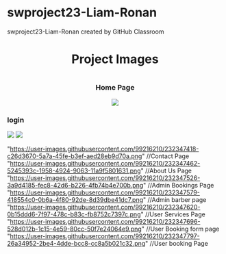 # swproject23-Liam-Ronan
swproject23-Liam-Ronan created by GitHub Classroom
<div align="center">
  <h1>Project Images<h1/>
  <h3>Home Page</h3>
  <img src="https://user-images.githubusercontent.com/99216210/232347385-2eec4210-1810-47b9-b25a-d186d643e4d2.png">
  <br>
</div>
<div align="flex">
  <h3>login</h3>
  <img src="https://user-images.githubusercontent.com/99216210/232347277-c8861cc2-911b-4f1e-b276-9ce59739eaac.png">
  <img src="https://user-images.githubusercontent.com/99216210/232347334-60b587ce-f2a9-4d50-b207-9d1a37e5125c.png">
</div>



"https://user-images.githubusercontent.com/99216210/232347418-c26d3670-5a7a-45fe-b3ef-aed28eb9d70a.png" //Contact Page
"https://user-images.githubusercontent.com/99216210/232347462-5245393c-1958-4924-9063-11a9f5801631.png" //About Us Page
"https://user-images.githubusercontent.com/99216210/232347526-3a9d4185-fec8-42d6-b226-4fb74b4e700b.png" //Admin Bookings Page
"https://user-images.githubusercontent.com/99216210/232347579-418554c0-0b6a-4f80-92de-8d39dbe41dc7.png" //Admin barber page
"https://user-images.githubusercontent.com/99216210/232347620-0b15ddd6-7f97-478c-b83c-fb8752c7397c.png" //User Services Page
"https://user-images.githubusercontent.com/99216210/232347696-528d012b-1c15-4e59-80cc-50f7e24064e9.png" //User Booking form page
"https://user-images.githubusercontent.com/99216210/232347797-26a34952-2be4-4dde-bcc8-cc8a5b021c32.png" //User booking Page

